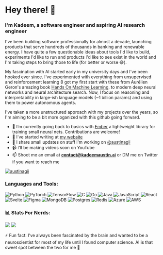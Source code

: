 <h1 align="left">Hey there! 👋</h1>
<h3 align="left">I'm Kadeem, a software engineer and aspiring AI research engineer</h3>

<p>
  I've been building software professionally for almost a decade, launching products that serve hundreds of thousands in banking and renewable energy. I have quite a few questionable ideas about tools I'd like to build, experiments I'd like to run and products I'd like to see exist in the world and I'm taking steps to bring those to life (for better or worse 😅).
</p>
<p>
  My fascination with AI started early in my university days and I've been hooked ever since. I've experimented with everything from unsupervised and reinforcement learning (I got my first start with these from Aurélien Geron's amazing book <a href="https://www.oreilly.com/library/view/hands-on-machine-learning/9781492032632">Hands On Machine Learning</a>, to modern deep neural networks and neural architecture search. Now, I focus on reasoning and interpretability in large-ish language models (~1 billion params) and using them to power autonomous agents.
</p>

<p>
  I've taken a more unstructured approach with my projects over the years, so I'm aiming to be a bit more oganized with this github going forward.
</p>

- 🔭 I’m currently going back to basics with [Ember](https://github.com/austinagii/Ember) a lightweight library for training small neural nets. Contributions are welcome!
- 📝 I've started writing at [my website](https://kadeemaustin.ai/)
- 💬 I share small updates on stuff i'm working on [@austinagii](https://x.com/austinagii)
- 📹 I'll be making videos soon on YouTube
- 📫 Shoot me an email at **contact@kadeemaustin.ai** or DM me on Twitter if you want to reach me

<p align="left"> 
  <a href="https://twitter.com/austinagii" target="blank">
    <img src="https://img.shields.io/twitter/follow/austinagii?logo=twitter&style=for-the-badge" alt="austinagii" />
  </a> 
</p>

<h3 align="left">Languages and Tools:</h3>

![Python](https://img.shields.io/badge/python-3670A0?style=for-the-badge&logo=python&logoColor=ffdd54)
![PyTorch](https://img.shields.io/badge/PyTorch-%23EE4C2C.svg?style=for-the-badge&logo=PyTorch&logoColor=white)
![TensorFlow](https://img.shields.io/badge/TensorFlow-%23FF6F00.svg?style=for-the-badge&logo=TensorFlow&logoColor=white) 
![C](https://img.shields.io/badge/c-%2300599C.svg?style=for-the-badge&logo=c&logoColor=white) 
![Go](https://img.shields.io/badge/go-%2300ADD8.svg?style=for-the-badge&logo=go&logoColor=white) 
![Java](https://img.shields.io/badge/java-%23ED8B00.svg?style=for-the-badge&logo=openjdk&logoColor=white)
![JavaScript](https://img.shields.io/badge/javascript-%23323330.svg?style=for-the-badge&logo=javascript&logoColor=%23F7DF1E) 
![React](https://img.shields.io/badge/react-%2320232a.svg?style=for-the-badge&logo=react&logoColor=%2361DAFB) 
![Svelte](https://img.shields.io/badge/svelte-%23f1413d.svg?style=for-the-badge&logo=svelte&logoColor=white) 
![Figma](https://img.shields.io/badge/figma-%23F24E1E.svg?style=for-the-badge&logo=figma&logoColor=white) 
![MongoDB](https://img.shields.io/badge/MongoDB-%234ea94b.svg?style=for-the-badge&logo=mongodb&logoColor=white) 
![Postgres](https://img.shields.io/badge/postgres-%23316192.svg?style=for-the-badge&logo=postgresql&logoColor=white) 
![Redis](https://img.shields.io/badge/redis-%23DD0031.svg?style=for-the-badge&logo=redis&logoColor=white) 
![Azure](https://img.shields.io/badge/azure-%230072C6.svg?style=for-the-badge&logo=microsoftazure&logoColor=white) 
![AWS](https://img.shields.io/badge/AWS-%23FF9900.svg?style=for-the-badge&logo=amazon-aws&logoColor=white) 

<h3 align="left"> 📊 Stats For Nerds: </h3>

![](https://github-readme-stats.vercel.app/api?username=austinagii&theme=github_dark_dimmed&hide_border=false&include_all_commits=true&count_private=false)
![](https://github-readme-streak-stats.herokuapp.com/?user=austinagii&theme=github_dark_dimmed&hide_border=false)

⚡ Fun fact: I've always been fascinated by the brain and wanted to be a neuroscientist for most of my life until I found computer science. AI is that sweet spot between the two for me 😬

